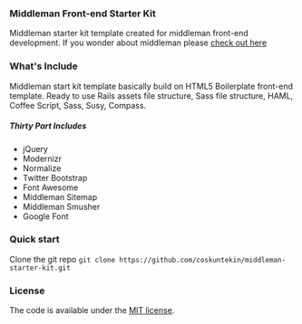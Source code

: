 ### Middleman Front-end Starter Kit
Middleman starter kit template created for middleman front-end development.
If you wonder about middleman please [check out here](https://middlemanapp.com/)

### What's Include
Middleman start kit template basically build on HTML5 Boilerplate front-end
template. Ready to use Rails assets file structure, Sass file structure, HAML,
Coffee Script, Sass, Susy, Compass.

##### Thirty Part Includes
- jQuery
- Modernizr
- Normalize
- Twitter Bootstrap
- Font Awesome
- Middleman Sitemap
- Middleman Smusher
- Google Font 

### Quick start
Clone the git repo `git clone https://github.com/coskuntekin/middleman-starter-kit.git`

### License
The code is available under the
[MIT license](https://github.com/coskuntekin/middleman-starter-kit/blob/master/LICENSE).
